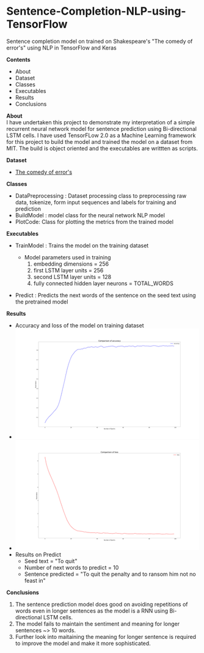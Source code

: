# Sentence-Completion-NLP-using-TensorFlow
Sentence completion model on trained on Shakespeare's "The comedy of error's" using NLP in TensorFlow and Keras

**Contents**
- About
- Dataset
- Classes
- Executables
- Results
- Conclusions

**About**</br>
I have undertaken this project to demonstrate my interpretation of a simple recurrent neural network model for sentence prediction using Bi-directional LSTM cells.
I have used TensorFLow 2.0 as a Machine Learning framework for this project to build the model and trained the model on a dataset from MIT. The build is object oriented and the executables are writtten as scripts.

**Dataset**
- [The comedy of error's](http://shakespeare.mit.edu/comedy_errors/full.html)

**Classes**
- DataPreprocessing : Dataset processing class to preprocessing raw data, tokenize, form input sequences and labels for training and prediction
- BuildModel : model class for the neural network NLP model
- PlotCode: Class for plotting the metrics from the trained model

**Executables**
- TrainModel : Trains the model on the training dataset
    - Model parameters used in training
        1. embedding dimensions = 256
        2. first LSTM layer units = 256
        3. second LSTM layer units = 128
        4. fully connected hidden layer neurons = TOTAL_WORDS

- Predict : Predicts the next words of the sentence on the seed text using the pretrained model

**Results**
- Accuracy and loss of the model on training dataset
- <img src="Images/accuracy.png" width=1000>
- <img src="Images/loss.png" width=1000>
- Results on Predict
    - Seed text = "To quit"
    - Number of next words to predict = 10
    - Sentence predicted = "To quit the penalty and to ransom him not no feast in"

**Conclusions**
1. The sentence prediction model does good on avoiding repetitions of words even in longer sentences as the model is a RNN using Bi-directional LSTM cells.
2. The model fails to maintain the sentiment and meaning for longer sentences ~> 10 words.
3. Further look into maitaining the meaning for longer sentence is required to improve the model and make it more sophisticated.
